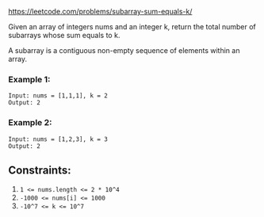 https://leetcode.com/problems/subarray-sum-equals-k/

Given an array of integers nums and an integer k, return the total number of subarrays whose sum equals to k.

A subarray is a contiguous non-empty sequence of elements within an array.

### Example 1:
```text
Input: nums = [1,1,1], k = 2
Output: 2
```

### Example 2:
```text
Input: nums = [1,2,3], k = 3
Output: 2
```

## Constraints:

1. `1 <= nums.length <= 2 * 10^4`
1. `-1000 <= nums[i] <= 1000`
1. `-10^7 <= k <= 10^7`
 